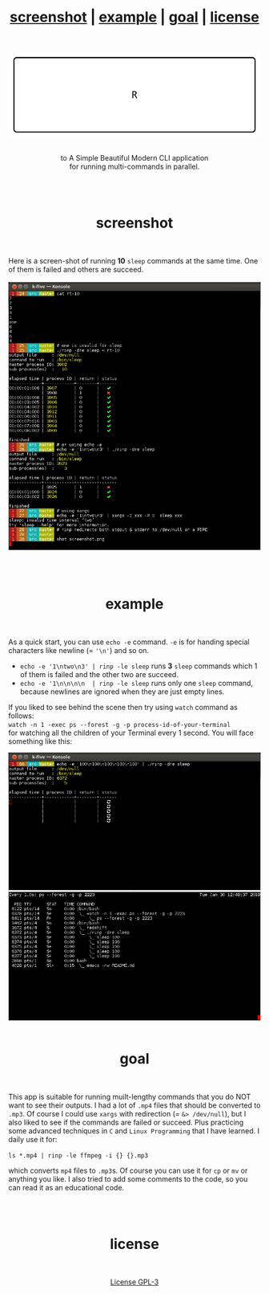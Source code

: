 <h1 id="top" align="center">
  <a href="#screenshot">screenshot</a>
  | <a href="#example">example</a>
  | <a href="#goal">goal</a>
  | <a href="#license">license</a>
</h1>
<br>
<br>

<a href="https://github.com/k-five/rinp">
  <img src="https://github.com/k-five/rinp/blob/master/rec/rinp.banner.gif" />
</a>

<br>
<br>

<p align="center">
to A Simple Beautiful Modern CLI application<br>
for running multi-commands in parallel.
</p>


<br>
<br>
<h1 id="screenshot" align="center">screenshot</h1>
<br>

Here is a screen-shot of running **10** `sleep` commands at the same time. One of them is failed and others are succeed.
<br>
<br>
<a href="https://github.com/k-five/rinp">
  <img src="https://github.com/k-five/rinp/blob/master/rec/screenshot.png" />
</a>

<br>
<br>
<h1 id="example" align="center">example</h1>
<br>

As a quick start, you can use `echo -e` command. `-e` is for handing special characters like newline (= `'\n'`) and so on.  

  - `echo -e '1\ntwo\n3' | rinp -le sleep` runs **3** `sleep` commands which 1 of them is failed and the other two are succeed.
  - `echo -e '1\n\n\n\n  | rinp -le sleep` runs only one `sleep` command, because newlines are ignored when they are just empty lines.

If you liked to see behind the scene then try using `watch` command as follows:  
`watch -n 1 -exec ps --forest -g -p process-id-of-your-terminal`  
for watching all the children of your Terminal every 1 second. You will face something like this:  

<a href="https://www.gnu.org/licenses/gpl-3.0.en.html">
  <img src="https://github.com/k-five/rinp/blob/master/rec/screenshot.watch.png" />
</a>

<br>
<br>
<h1 id="goal" align="center">goal</h1>
<br>


This app is suitable for running muilt-lengthy commands that you do NOT want to see their outputs. I had a lot of `.mp4` files
that should be converted to `.mp3`. Of course I could use `xargs` with redirection (= `&> /dev/null`), but I also liked to see
if the commands are failed or succeed.
Plus practicing some advanced techniques in `C` and `Linux Programming` that I have learned.
I daily use it for:

`ls *.mp4 | rinp -le ffmpeg -i {} {}.mp3`

which converts `mp4` files to `.mp3`s. Of course you can use it for `cp` or `mv` or anything you like.
I also tried to add some comments to the code, so you can read it as an educational code.

<br>
<br>
<h1 id="license" align="center">license</h1>
<br>
<p align="center">
<a href="https://www.gnu.org/licenses/gpl-3.0.en.html">
  License GPL-3
</a>
</p>
